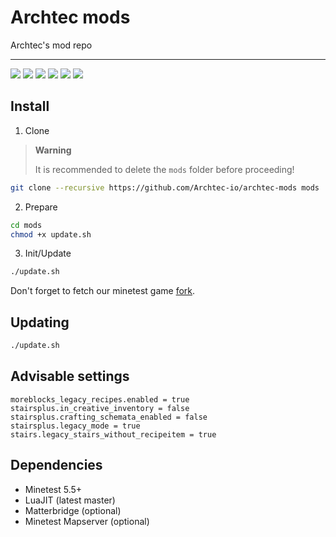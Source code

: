 # Archtec mods

Archtec's mod repo

---

![](https://img.shields.io/github/v/release/Archtec-io/archtec-mods)
![](https://img.shields.io/github/actions/workflow/status/Archtec-io/archtec-mods/merge-forks.yml?label=fork%20merger)
![](https://img.shields.io/github/actions/workflow/status/Archtec-io/archtec-mods/gitlab.yml?label=gitlab%20mirror)
![](https://img.shields.io/github/issues/Archtec-io/bugtracker)
![](https://img.shields.io/github/license/Archtec-io/archtec-mods)
![](https://img.shields.io/discord/886025453150801930)


## Install

1. Clone

> **Warning**
>
> It is recommended to delete the `mods` folder before proceeding!

```bash
git clone --recursive https://github.com/Archtec-io/archtec-mods mods
```

2. Prepare

```bash
cd mods
chmod +x update.sh
```

3. Init/Update

```bash
./update.sh
```

Don't forget to fetch our minetest game [fork](https://github.com/Archtec-io/minetest_game).

## Updating

```bash
./update.sh
```

## Advisable settings

```
moreblocks_legacy_recipes.enabled = true
stairsplus.in_creative_inventory = false
stairsplus.crafting_schemata_enabled = false
stairsplus.legacy_mode = true
stairs.legacy_stairs_without_recipeitem = true
```

## Dependencies
- Minetest 5.5+
- LuaJIT (latest master)
- Matterbridge (optional)
- Minetest Mapserver (optional)